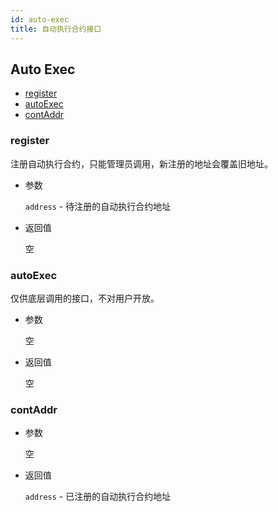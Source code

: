 ```yaml
---
id: auto-exec
title: 自动执行合约接口
---
```



<h2 class="hover-list">Auto Exec</h2>

* [register](#register)
* [autoExec](#autoExec)
* [contAddr](#contAddr)

### register

注册自动执行合约，只能管理员调用，新注册的地址会覆盖旧地址。

* 参数
    
    `address` - 待注册的自动执行合约地址

* 返回值
    
    空

### autoExec

仅供底层调用的接口，不对用户开放。

* 参数
    
    空

* 返回值
    
    空

### contAddr

* 参数
    
    空

* 返回值
    
    `address` - 已注册的自动执行合约地址
